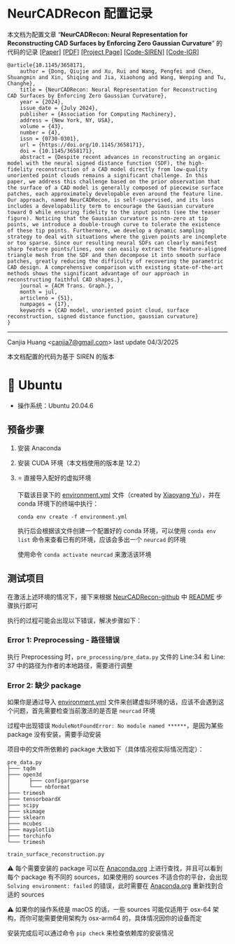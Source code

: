 # NeurCADRecon 配置记录

本文档为配置文章 “**NeurCADRecon: Neural Representation for Reconstructing CAD Surfaces by Enforcing Zero Gaussian Curvature**” 的代码的记录 [[Paper]](https://dl.acm.org/doi/10.1145/3658171) [[PDF]](https://arxiv.org/pdf/2404.13420) [[Project Page]](https://qiujiedong.github.io/publications/NeurCADRecon/) [[Code-SIREN]](https://github.com/QiujieDong/NeurCADRecon) [[Code-IGR]](https://github.com/QiujieDong/NeurCADRecon_IGR)

```
@article{10.1145/3658171,
    author = {Dong, Qiujie and Xu, Rui and Wang, Pengfei and Chen, Shuangmin and Xin, Shiqing and Jia, Xiaohong and Wang, Wenping and Tu, Changhe},
    title = {NeurCADRecon: Neural Representation for Reconstructing CAD Surfaces by Enforcing Zero Gaussian Curvature},
    year = {2024},
    issue_date = {July 2024},
    publisher = {Association for Computing Machinery},
    address = {New York, NY, USA},
    volume = {43},
    number = {4},
    issn = {0730-0301},
    url = {https://doi.org/10.1145/3658171},
    doi = {10.1145/3658171},
    abstract = {Despite recent advances in reconstructing an organic model with the neural signed distance function (SDF), the high-fidelity reconstruction of a CAD model directly from low-quality unoriented point clouds remains a significant challenge. In this paper, we address this challenge based on the prior observation that the surface of a CAD model is generally composed of piecewise surface patches, each approximately developable even around the feature line. Our approach, named NeurCADRecon, is self-supervised, and its loss includes a developability term to encourage the Gaussian curvature toward 0 while ensuring fidelity to the input points (see the teaser figure). Noticing that the Gaussian curvature is non-zero at tip points, we introduce a double-trough curve to tolerate the existence of these tip points. Furthermore, we develop a dynamic sampling strategy to deal with situations where the given points are incomplete or too sparse. Since our resulting neural SDFs can clearly manifest sharp feature points/lines, one can easily extract the feature-aligned triangle mesh from the SDF and then decompose it into smooth surface patches, greatly reducing the difficulty of recovering the parametric CAD design. A comprehensive comparison with existing state-of-the-art methods shows the significant advantage of our approach in reconstructing faithful CAD shapes.},
    journal = {ACM Trans. Graph.},
    month = jul,
    articleno = {51},
    numpages = {17},
    keywords = {CAD model, unoriented point cloud, surface reconstruction, signed distance function, gaussian curvature}
}
```

---

Canjia Huang <<canjia7@gmail.com>> last update 04/3/2025

本文档配置的代码为基于 SIREN 的版本

# :penguin: Ubuntu

- 操作系统：Ubuntu 20.04.6

## 预备步骤

1. 安装 Anaconda
2. 安装 CUDA 环境（本文档使用的版本是 12.2）
3. :star: 直接导入配好的虚拟环境
   
   下载该目录下的 [environment.yml](environment.yml) 文件（created by [Xiaoyang Yu](https://github.com/Xiaoyanglib)），并在 conda 环境下的终端中执行：
   
   ```
   conda env create -f environment.yml
   ```

   执行后会根据该文件创建一个配置好的 conda 环境，可以使用 `conda env list` 命令来查看已有的环境，应该会多出一个 `neurcad` 的环境

   使用命令 `conda activate neurcad` 来激活该环境

## 测试项目

在激活上述环境的情况下，接下来根据 [NeurCADRecon-github](https://github.com/QiujieDong/NeurCADRecon) 中 [README](https://github.com/QiujieDong/NeurCADRecon/blob/main/README.md) 步骤执行即可

执行的过程可能会出现以下错误，解决步骤如下：

### Error 1: Preprocessing - 路径错误

执行 Preprocessing 时，`pre_processing/pre_data.py` 文件的 Line:34 和 Line: 37 中的路径为作者的本地路径，需要进行调整

### Error 2: 缺少 package

如果你是通过导入 [environment.yml](environment.yml) 文件来创建虚拟环境的话，应该不会遇到这个问题，首先需要检查当前激活的是否是 `neurcad` 环境

过程中出现错误 `ModuleNotFoundError: No module named ******`，是因为某些 package 没有安装，需要手动安装

项目中的文件所依赖的 package 大致如下（具体情况视实际情况而定）：

```
pre_data.py
├─── tqdm
├─── open3d
│      ├─── configargparse
│      └─── nbformat
├─── trimesh
├─── tensorboardX
├─── scipy
├─── skimage
├─── sklearn
├─── mcubes
├─── mayplotlib
├─── torchinfo
└─── trimesh

train_surface_reconstruction.py
```

:warning: 每个需要安装的 package 可以在 [Anaconda.org](https://anaconda.org/anaconda) 上进行查找，并且可以看到每个 package 有不同的 sources，如果使用的 sources 不适合你的平台，会出现 `Solving environment: failed` 的错误，此时需要在 [Anaconda.org](https://anaconda.org/anaconda) 重新找到合适的 sources

:warning: 如果你的操作系统是 macOS 的话，一些 sources 可能仅适用于 osx-64 架构，而你可能需要使用架构为 osx-arm64 的，具体情况因你的设备而定


安装完成后可以通过命令 `pip check` 来检查依赖库的安装情况